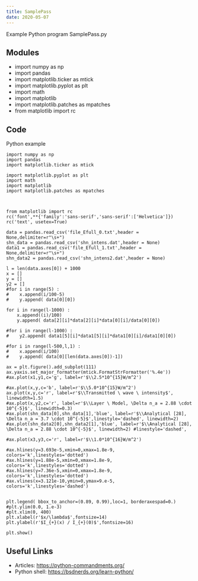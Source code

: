 ```yaml
---
title: SamplePass
date: 2020-05-07
---
```

Example Python program SamplePass.py

## Modules

* import numpy as np
* import pandas
* import matplotlib.ticker as mtick
* import matplotlib.pyplot as plt
* import math
* import matplotlib
* import matplotlib.patches as mpatches
* from matplotlib import rc

## Code

Python example

    import numpy as np
    import pandas
    import matplotlib.ticker as mtick
    
    import matplotlib.pyplot as plt
    import math
    import matplotlib
    import matplotlib.patches as mpatches
    
    
    
    from matplotlib import rc
    rc('font',**{'family':'sans-serif','sans-serif':['Helvetica']})
    rc('text', usetex=True)
    
    data = pandas.read_csv('file_Efull_0.txt',header = None,delimiter=r"\s+")
    shn_data = pandas.read_csv('shn_intens.dat',header = None)
    data1 = pandas.read_csv('file_Efull_1.txt',header = None,delimiter=r"\s+")
    shn_data2 = pandas.read_csv('shn_intens2.dat',header = None)
    
    l = len(data.axes[0]) + 1000
    x = []
    y = []
    y2 = []
    #for i in range(5) :
    #    x.append(i/100-5)
    #    y.append( data[0][0])
    
    for i in range(l-1000) :
        x.append((i)/100)
        y.append( data[2][i]*data[2][i]*data[0][i]/data[0][0])
    
    #for i in range(l-1000) :
    #    y2.append( data1[5][i]*data1[5][i]*data1[0][i]/data1[0][0])
    
    #for i in range(l-500,l,1) :
    #    x.append(i/100)
    #    y.append( data[0][len(data.axes[0])-1])
    
    ax = plt.figure().add_subplot(111)
    ax.yaxis.set_major_formatter(mtick.FormatStrFormatter('%.4e'))
    #ax.plot(x1,y1,c='g', label=r'$\\2.5*10^{15}W/m^2')
    
    #ax.plot(x,y,c='b', label=r'$\\5.0*10^{15}W/m^2')
    ax.plot(x,y,c='r', label=r'$\\Transmitted \ wave \ intensity$', linewidth=1.5)
    #ax.plot(x,y2,c='r', label=r'$\\Layer \ Model, \Delta n_a = 2.88 \cdot 10^{-5}$', linewidth=0.3)
    #ax.plot(shn_data[0],shn_data[1],'blue', label=r'$\\Analytical [28], \Delta n_a = 3.7 \cdot 10^{-5}$',linestyle='dashed', linewidth=2)
    #ax.plot(shn_data2[0],shn_data2[1],'blue', label=r'$\\Analytical [28], \Delta n_a = 2.88 \cdot 10^{-5}$', linewidth=2) #linestyle='dashed',
    
    #ax.plot(x3,y3,c='r', label=r'$\\1.0*10^{16}W/m^2')
    
    #ax.hlines(y=3.693e-5,xmin=0,xmax=1.8e-9, colors='k',linestyles='dotted')
    #ax.hlines(y=1.88e-5,xmin=0,xmax=1.8e-9, colors='k',linestyles='dotted')
    #ax.hlines(y=7.36e-5,xmin=0,xmax=1.8e-9, colors='k',linestyles='dotted')
    #ax.vlines(x=3.121e-10,ymin=0,ymax=9.e-5, colors='k',linestyles='dashed')
    
    
    plt.legend( bbox_to_anchor=(0.89, 0.99),loc=1, borderaxespad=0.)
    #plt.ylim(0.0, 1.e-3)
    #plt.xlim(0, 400)
    plt.xlabel(r'$x/\lambda$',fontsize=14)
    plt.ylabel(r'$I_{+}(x) / I_{+}(0)$',fontsize=16)
    
    plt.show()

## Useful Links

- Articles: https://python-commandments.org/
- Python shell: https://bsdnerds.org/learn-python/
